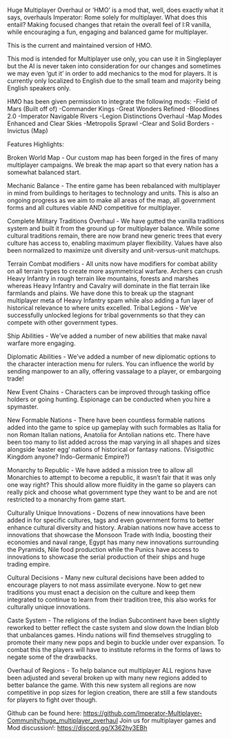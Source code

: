 Huge Multiplayer Overhaul or ‘HMO’ is a mod that, well, does exactly what it says, overhauls Imperator: Rome solely for multiplayer. What does this entail? Making focused changes that retain the overall feel of I:R vanilla, while encouraging a fun, engaging and balanced game for multiplayer.

This is the current and maintained version of HMO.

This mod is intended for Multiplayer use only, you can use it in Singleplayer but the AI is never taken into consideration for our changes and sometimes we may even ‘gut it’ in order to add mechanics to the mod for players. It is currently only localized to English due to the small team and majority being English speakers only.

HMO has been given permission to integrate the following mods:
-Field of Mars (Built off of)
-Commander Kings
-Great Wonders Refined
-Bloodlines 2.0
-Imperator Navigable Rivers
-Legion Distinctions Overhaul
-Map Modes Enhanced and Clear Skies
-Metropolis Sprawl
-Clear and Solid Borders
-Invictus (Map)

Features Highlights:

Broken World Map - Our custom map has been forged in the fires of many multiplayer campaigns. We break the map apart so that every nation has a somewhat balanced start.

Mechanic Balance - The entire game has been rebalanced with multiplayer in mind from buildings to heritages to technology and units. This is also an ongoing progress as we aim to make all areas of the map, all government forms and all cultures viable AND competitive for multiplayer.

Complete Military Traditions Overhaul - We have gutted the vanilla traditions system and built it from the ground up for multiplayer balance. While some cultural traditions remain, there are now brand new generic trees that every culture has access to, enabling maximum player flexibility. Values have also been normalized to maximize unit diversity and unit-versus-unit matchups.

Terrain Combat modifiers - All units now have modifiers for combat ability on all terrain types to create more asymmetrical warfare. Archers can crush Heavy Infantry in rough terrain like mountains, forests and marshes whereas Heavy Infantry and Cavalry will dominate in the flat terrain like farmlands and plains. We have done this to break up the stagnant multiplayer meta of Heavy Infantry spam while also adding a fun layer of historical relevance to where units excelled.
Tribal Legions - We’ve successfully unlocked legions for tribal governments so that they can compete with other government types.

Ship Abilities - We’ve added a number of new abilities that make naval warfare more engaging.

Diplomatic Abilities - We’ve added a number of new diplomatic options to the character interaction menu for rulers. You can influence the world by sending manpower to an ally, offering vassalage to a player, or embargoing trade!

New Event Chains - Characters can be improved through tasking office holders or going hunting. Espionage can be conducted when you hire a spymaster.

New Formable Nations - There have been countless formable nations added into the game to spice up gameplay with such formables as Italia for non Roman Italian nations, Anatolia for Antolian nations etc. There have been too many to list added across the map varying in all shapes and sizes alongside ‘easter egg’ nations of historical or fantasy nations. (Visigothic Kingdom anyone? Indo-Germanic Empire?)

Monarchy to Republic - We have added a mission tree to allow all Monarchies to attempt to become a republic, it wasn’t fair that it was only one way right? This should allow more fluidity in the game so players can really pick and choose what government type they want to be and are not restricted to a monarchy from game start.

Culturally Unique Innovations - Dozens of new innovations have been added in for specific cultures, tags and even government forms to better enhance cultural diversity and history. Arabian nations now have access to innovations that showcase the Monsoon Trade with India, boosting their economies and naval range, Egypt has many new innovations surrounding the Pyramids, Nile food production while the Punics have access to innovations to showcase the serial production of their ships and huge trading empire.

Cultural Decisions - Many new cultural decisions have been added to encourage players to not mass assimilate everyone. Now to get new traditions you must enact a decision on the culture and keep them integrated to continue to learn from their tradition tree, this also works for culturally unique innovations.

Caste System - The religions of the Indian Subcontinent have been slightly reworked to better reflect the caste system and slow down the Indian blob that unbalances games. Hindu nations will find themselves struggling to promote their many new pops and begin to buckle under over expansion. To combat this the players will have to institute reforms in the forms of laws to negate some of the drawbacks.

Overhaul of Regions - To help balance out multiplayer ALL regions have been adjusted and several broken up with many new regions added to better balance the game. With this new system all regions are now competitive in pop sizes for legion creation, there are still a few standouts for players to fight over though.

Github can be found here: https://github.com/Imperator-Multiplayer-Community/huge_multiplayer_overhaul
Join us for multiplayer games and Mod discussion!: https://discord.gg/X362hy3EBh

